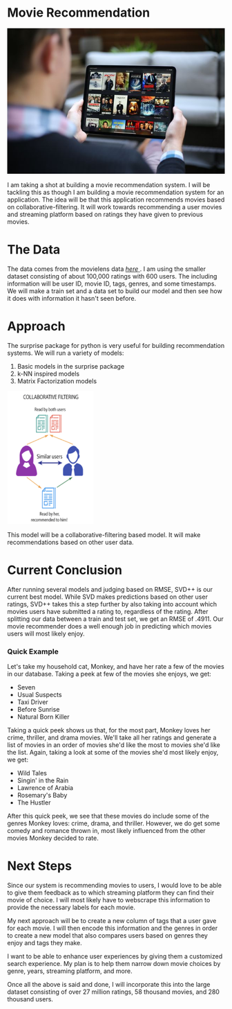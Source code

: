 # Movie Recommendation
![Generic Movie App](./Images/movie.jpg)

I am taking a shot at building a movie recommendation system. I will be tackling
this as though I am building a movie recommendation system for an application.
The idea will be that this application recommends movies based on collaborative-filtering.
It will work towards recommending a user movies and streaming platform based on
ratings they have given to previous movies.

# The Data
The data comes from the movielens data <a href='https://grouplens.org/datasets/movielens/'>
    *here*
</a>. I am using the smaller dataset
consisting of about 100,000 ratings with 600 users. The including information
will be user ID, movie ID, tags, genres, and some timestamps. We will make a 
train set and a data set to build our model and then see how it does with information
it hasn't seen before.

# Approach
The surprise package for python is very useful for building recommendation systems.
We will run a variety of models:
1. Basic models in the surprise package
2. k-NN inspired models
3. Matrix Factorization models

<img src="Images/collabfilt.png" alt="Collaborative Filtering" width="200"/>

This model will be a collaborative-filtering based model. It will make recommendations
based on other user data.

# Current Conclusion
After running several models and judging based on RMSE, SVD++ is our current
best model. While SVD makes predictions based on other user ratings, SVD++ takes
this a step further by also taking into account which movies users have submitted
a rating to, regardless of the rating. After splitting our data between a train
and test set, we get an RMSE of .4911. Our movie recommender does a well enough
job in predicting which movies users will most likely enjoy.

### Quick Example
Let's take my household cat, Monkey, and have her rate a few of the movies in our
database. Taking a peek at few of the movies she enjoys, we get:
* Seven
* Usual Suspects
* Taxi Driver
* Before Sunrise
* Natural Born Killer

Taking a quick peek shows us that, for the most part, Monkey loves her crime, thriller,
and drama movies. We'll take all her ratings and generate a list of movies in an order
of movies she'd like the most to movies she'd like the list. Again, taking a look
at some of the movies she'd most likely enjoy, we get:
* Wild Tales
* Singin' in the Rain
* Lawrence of Arabia
* Rosemary's Baby
* The Hustler

After this quick peek, we see that these movies do include some of the genres
Monkey loves: crime, drama, and thriller. However, we do get some comedy and
romance thrown in, most likely influenced from the other movies Monkey decided
to rate.

# Next Steps
Since our system is recommending movies to users, I would love to be able to
give them feedback as to which streaming platform they can find their movie of
choice. I will most likely have to webscrape this information to provide the
necessary labels for each movie. 

My next approach will be to create a new column
of tags that a user gave for each movie. I will then encode this information
and the genres in order to create a new model that also compares users based on
genres they enjoy and tags they make.

I want to be able to enhance user experiences by giving them a customized
search experience. My plan is to help them narrow down movie choices by genre, years, 
streaming platform, and more.

Once all the above is said and done, I will incorporate this into the large dataset
consisting of over 27 million ratings, 58 thousand movies, and 280 thousand users.